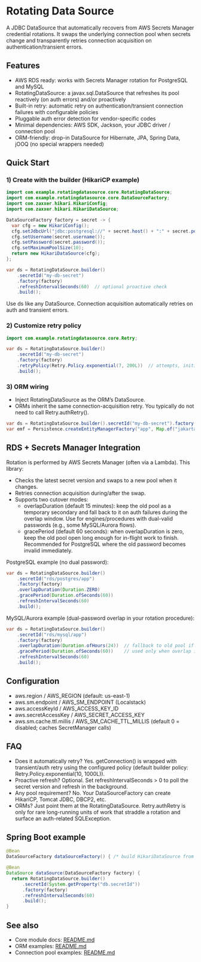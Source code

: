 # Rotating Data Source

A JDBC DataSource that automatically recovers from AWS Secrets Manager credential rotations. It swaps the underlying
connection pool when secrets change and transparently retries connection acquisition on authentication/transient errors.

## Features

- AWS RDS ready: works with Secrets Manager rotation for PostgreSQL and MySQL
- RotatingDataSource: a javax.sql.DataSource that refreshes its pool reactively (on auth errors) and/or proactively
- Built-in retry: automatic retry on authentication/transient connection failures with configurable policies
- Pluggable auth error detection for vendor-specific codes
- Minimal dependencies: AWS SDK, Jackson, your JDBC driver / connection pool
- ORM-friendly: drop-in DataSource for Hibernate, JPA, Spring Data, jOOQ (no special wrappers needed)

## Quick Start

### 1) Create with the builder (HikariCP example)

```java
import com.example.rotatingdatasource.core.RotatingDataSource;
import com.example.rotatingdatasource.core.DataSourceFactory;
import com.zaxxer.hikari.HikariConfig;
import com.zaxxer.hikari.HikariDataSource;

DataSourceFactory factory = secret -> {
  var cfg = new HikariConfig();
  cfg.setJdbcUrl("jdbc:postgresql://" + secret.host() + ":" + secret.port() + "/" + secret.dbname());
  cfg.setUsername(secret.username());
  cfg.setPassword(secret.password());
  cfg.setMaximumPoolSize(10);
  return new HikariDataSource(cfg);
};

var ds = RotatingDataSource.builder()
    .secretId("my-db-secret")
    .factory(factory)
    .refreshIntervalSeconds(60)  // optional proactive check
    .build();
```

Use ds like any DataSource. Connection acquisition automatically retries on auth and transient errors.

### 2) Customize retry policy

```java
import com.example.rotatingdatasource.core.Retry;

var ds = RotatingDataSource.builder()
    .secretId("my-db-secret")
    .factory(factory)
    .retryPolicy(Retry.Policy.exponential(7, 200L))  // attempts, initial delay (ms)
    .build();
```

### 3) ORM wiring

- Inject RotatingDataSource as the ORM’s DataSource.
- ORMs inherit the same connection-acquisition retry. You typically do not need to call Retry.authRetry().

```java
var ds = RotatingDataSource.builder().secretId("my-db-secret").factory(factory).build();
var emf = Persistence.createEntityManagerFactory("app", Map.of("jakarta.persistence.nonJtaDataSource", ds));
```

## RDS + Secrets Manager Integration

Rotation is performed by AWS Secrets Manager (often via a Lambda). This library:
- Checks the latest secret version and swaps to a new pool when it changes.
- Retries connection acquisition during/after the swap.
- Supports two cutover modes:
  - overlapDuration (default 15 minutes): keep the old pool as a temporary secondary and fall back to it on auth failures during the overlap window. Use for engines/procedures with dual-valid passwords (e.g., some MySQL/Aurora flows).
  - gracePeriod (default 60 seconds): when overlapDuration is zero, keep the old pool open long enough for in-flight work to finish. Recommended for PostgreSQL where the old password becomes invalid immediately.

PostgreSQL example (no dual password):

```java
var ds = RotatingDataSource.builder()
    .secretId("rds/postgres/app")
    .factory(factory)
    .overlapDuration(Duration.ZERO)
    .gracePeriod(Duration.ofSeconds(60))
    .refreshIntervalSeconds(60)
    .build();
```

MySQL/Aurora example (dual-password overlap in your rotation procedure):

```java
var ds = RotatingDataSource.builder()
    .secretId("rds/mysql/app")
    .factory(factory)
    .overlapDuration(Duration.ofHours(24))  // fallback to old pool if new creds fail during overlap
    .gracePeriod(Duration.ofSeconds(60))    // used only when overlap is zero
    .refreshIntervalSeconds(60)
    .build();
```

## Configuration

- aws.region / AWS_REGION (default: us-east-1)
- aws.sm.endpoint / AWS_SM_ENDPOINT (Localstack)
- aws.accessKeyId / AWS_ACCESS_KEY_ID
- aws.secretAccessKey / AWS_SECRET_ACCESS_KEY
- aws.sm.cache.ttl.millis / AWS_SM_CACHE_TTL_MILLIS (default 0 = disabled; caches SecretManager calls)

## FAQ

- Does it automatically retry? Yes. getConnection() is wrapped with transient/auth retry using the configured policy
  (default builder policy: Retry.Policy.exponential(10, 1000L)).
- Proactive refresh? Optional. Set refreshIntervalSeconds > 0 to poll the secret version and refresh in the background.
- Any pool requirement? No. Your DataSourceFactory can create HikariCP, Tomcat JDBC, DBCP2, etc.
- ORMs? Just point them at the RotatingDataSource. Retry.authRetry is only for rare long-running units of work that
  straddle a rotation and surface an auth-related SQLException.

## Spring Boot example

```java
@Bean
DataSourceFactory dataSourceFactory() { /* build HikariDataSource from secret */ }

@Bean
DataSource dataSource(DataSourceFactory factory) {
  return RotatingDataSource.builder()
      .secretId(System.getProperty("db.secretId"))
      .factory(factory)
      .refreshIntervalSeconds(60)
      .build();
}
```

## See also

- Core module docs: [README.md](rotating-datasource-core/README.md)
- ORM examples: [README.md](rotating-datasource-core/README.md)
- Connection pool examples: [README.md](rotating-datasource-core/README.md)
